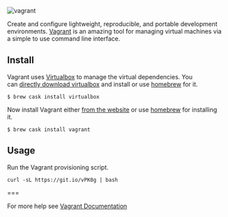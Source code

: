 ![vagrant](https://www.vagrantup.com/assets/images/logo-hashicorp-e1aea9d4.svg)

Create and configure lightweight, reproducible, and portable development environments. [Vagrant](http://www.vagrantup.com/) is an amazing tool for managing virtual machines via a simple to use command line interface.



## Install

Vagrant uses [Virtualbox](https://www.virtualbox.org/) to manage the virtual dependencies. You can [directly download virtualbox](https://www.virtualbox.org/wiki/Downloads) and install or use [homebrew](http://brew.sh/) for it.

```shell
$ brew cask install virtualbox
```

Now install Vagrant either [from the website](http://www.vagrantup.com/downloads.html) or use [homebrew](http://brew.sh/) for installing it.

```shell
$ brew cask install vagrant
```



## Usage

Run the Vagrant provisioning script.

```shell
curl -sL https://git.io/vPK0g | bash
```

===

For more help see [Vagrant Documentation](https://docs.vagrantup.com/v2/)
